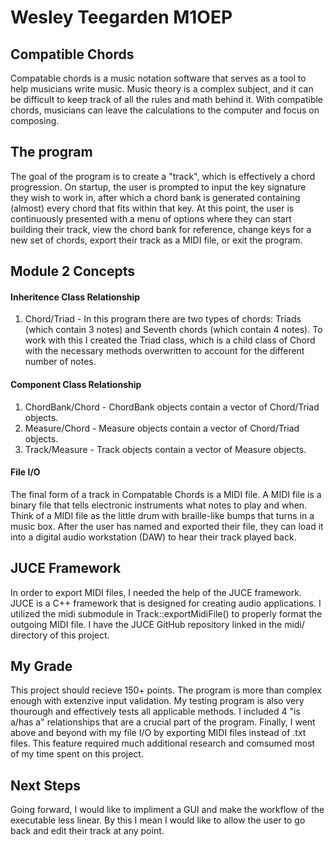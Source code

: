 # Wesley Teegarden M1OEP
## Compatible Chords 
Compatable chords is a music notation software that serves as a tool to help musicians
write music. Music theory is a complex subject, and it can be difficult to keep track
of all the rules and math behind it. With compatible chords, musicians can leave
the calculations to the computer and focus on composing.
  
## The program
The goal of the program is to create a "track", which is effectively a chord progression. On startup,
the user is prompted to input the key signature they wish to work in, after which a chord bank is
generated containing (almost) every chord that fits within that key. At this point, the user is continuously
presented with a menu of options where they can start building their track, view the chord bank for
reference, change keys for a new set of chords, export their track as a MIDI file, or exit the program.

## Module 2 Concepts
#### Inheritence Class Relationship
1. Chord/Triad - In this program there are two types of chords: Triads (which contain 3 notes) and Seventh
chords (which contain 4 notes). To work with this I created the Triad class, which is a child class of Chord
with the necessary methods overwritten to account for the different number of notes.

#### Component Class Relationship
1. ChordBank/Chord - ChordBank objects contain a vector of Chord/Triad objects.
2. Measure/Chord - Measure objects contain a vector of Chord/Triad objects.
3. Track/Measure - Track objects contain a vector of Measure objects.

#### File I/O
The final form of a track in Compatable Chords is a MIDI file. A MIDI file is a binary file that
tells electronic instruments what notes to play and when. Think of a MIDI file as the little
drum with braille-like bumps that turns in a music box. After the user has named and exported their file,
they can load it into a digital audio workstation (DAW) to hear their track played back.

## JUCE Framework
In order to export MIDI files, I needed the help of the JUCE framework. JUCE is a C++ framework
that is designed for creating audio applications. I utilized the midi submodule in Track::exportMidiFile()
to properly format the outgoing MIDI file. I have the JUCE GitHub repository linked in the midi/
directory of this project.

## My Grade
This project should recieve 150+ points. The program is more than complex enough with extenzive 
input validation. My testing program is also very thourough and effectively tests all applicable
methods. I included 4 "is a/has a" relationships that are a crucial part of the program. Finally, 
I went above and beyond with my file I/O by exporting MIDI files instead of .txt files. This feature
required much additional research and comsumed most of my time spent on this project. 

## Next Steps
Going forward, I would like to impliment a GUI and make the workflow of the executable less linear.
By this I mean I would like to allow the user to go back and edit their track at any point.
```
